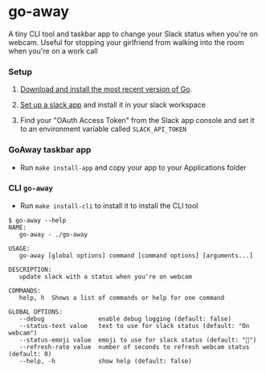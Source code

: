 # go-away

A tiny CLI tool and taskbar app to change your Slack status when you're on webcam. 
Useful for stopping your girlfriend from walking into the room when you're on a work call

### Setup

1. [Download and install the most recent version of Go](https://golang.org/dl). 

2. [Set up a slack app](https://api.slack.com/authentication/basics) and install it in your slack workspace 

3. Find your "OAuth Access Token" from the Slack app console and set it to an environment variable called `SLACK_API_TOKEN` 

### GoAway taskbar app

- Run `make install-app` and copy your app to your Applications folder  

### CLI `go-away` 

- Run `make install-cli` to install it to install the CLI tool

```
$ go-away --help
NAME:
   go-away - ./go-away

USAGE:
   go-away [global options] command [command options] [arguments...]

DESCRIPTION:
   update slack with a status when you're on webcam

COMMANDS:
   help, h  Shows a list of commands or help for one command

GLOBAL OPTIONS:
   --debug               enable debug logging (default: false)
   --status-text value   text to use for slack status (default: "On webcam")
   --status-emoji value  emoji to use for slack status (default: "🎥")
   --refresh-rate value  number of seconds to refresh webcam status (default: 0)
   --help, -h            show help (default: false)
```